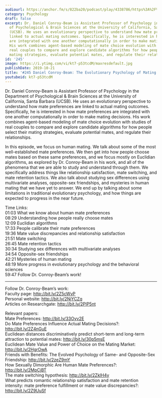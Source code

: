 ```yaml
---
audiourl: https://anchor.fm/s/822ba20/podcast/play/4338786/https%3A%2F%2Fd3ctxlq1ktw2nl.cloudfront.net%2Fproduction%2F2019-7-23%2F21594066-44100-2-fdfc851af63f5.m4a
category: Psychology
draft: false
excerpt: Dr. Daniel Conroy-Beam is Assistant Professor of Psychology in the Department
  of Psychological & Brain Sciences at the University of California, Santa Barbara
  (UCSB). He uses an evolutionary perspective to understand how mate preferences are
  linked to actual mating outcomes. Specifically, he is interested in how mate preferences
  are integrated with one another computationally in order to make mating decisions.
  His work combines agent-based modeling of mate choice evolution with studies of
  real couples to compare and explore candidate algorithms for how people select their
  mating strategies, evaluate potential mates, and regulate their relationships.
id: '245'
image: https://i.ytimg.com/vi/kt7-p53tcdM/maxresdefault.jpg
publishDate: 2019-10-21
title: '#245 Daniel Conroy-Beam: The Evolutionary Psychology of Mating'
youtubeid: kt7-p53tcdM
---
```

<div class="timelinks">

Dr. Daniel Conroy-Beam is Assistant Professor of Psychology in the Department of Psychological & Brain Sciences at the University of California, Santa Barbara (UCSB). He uses an evolutionary perspective to understand how mate preferences are linked to actual mating outcomes. Specifically, he is interested in how mate preferences are integrated with one another computationally in order to make mating decisions. His work combines agent-based modeling of mate choice evolution with studies of real couples to compare and explore candidate algorithms for how people select their mating strategies, evaluate potential mates, and regulate their relationships.

In this episode, we focus on human mating. We talk about some of the most well-established mate preferences. We then get into how people choose mates based on these same preferences, and we focus mostly on Euclidian algorithms, as explored by Dr. Conroy-Beam in his work, and all of the phenomena that we are able to study and understand through them. We specifically address things like relationship satisfaction, mate switching, and mate retention tactics. We also talk about studying sex differences using multivariate analyses, opposite-sex friendships, and mysteries in human mating that we have yet to answer. We end up by talking about some limitations in traditional evolutionary psychology, and how things are expected to progress in the near future.

Time Links:  
<time>01:03</time> What we know about human mate preferences  
<time>08:29</time> Understanding how people really choose mates  
<time>12:09</time> Euclidian algorithms  
<time>17:33</time> People calibrate their mate preferences  
<time>19:36</time> Mate value discrepancies and relationship satisfaction  
<time>21:51</time> Mate switching  
<time>26:45</time> Mate retention tactics  
<time>30:34</time> Studying sex differences with multivariate analyses  
<time>34:54</time> Opposite-sex friendships  
<time>42:21</time> Mysteries of human mating  
<time>48:19</time> More progress in evolutionary psychology and the behavioral sciences  
<time>59:47</time> Follow Dr. Conroy-Beam’s work!

---

Follow Dr. Conroy-Beam’s work:  
Faculty page: http://bit.ly/2Z5cWvP  
Personal website: http://bit.ly/2NjYCZq  
Articles on Researchgate: http://bit.ly/2PlP5nt

Relevant papers:  
Mate Preferences: http://bit.ly/33Oyv2E  
Do Mate Preferences Influence Actual Mating Decisions?: http://bit.ly/2Z4nGuE  
Euclidean distances discriminatively predict short-term and long-term attraction to potential mates: http://bit.ly/30p5msE  
Euclidean Mate Value and Power of Choice on the Mating Market: http://bit.ly/2HgrOwA  
Friends with Benefits: The Evolved Psychology of Same- and Opposite-Sex Friendship: http://bit.ly/2zeZ9mY  
How Sexually Dimorphic Are Human Mate Preferences?: http://bit.ly/2MpCjBT  
The mate switching hypothesis: http://bit.ly/2ZklH4y  
What predicts romantic relationship satisfaction and mate retention intensity: mate preference fulfillment or mate value discrepancies?: http://bit.ly/2Z9UuSf
</div>

